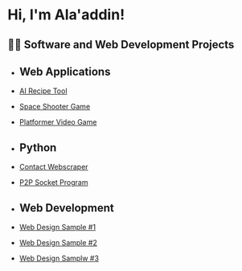 <h1>Hi, I'm Ala'addin! <br/>
<h2>👨‍💻 Software and Web Development Projects</h2>

- <h2>Web Applications</h2>
- [AI Recipe Tool](https://github.com/alaaddingh/recipe-daddy)
 - [Space Shooter Game](https://alaaddingh.github.io/)
 - [Platformer Video Game](https://alaaddingh.github.io/platformer_game/)
- <h2>Python</h2>
 - [Contact Webscraper](https://github.com/alaaddingh/Contact-Webscraper)
 - [P2P Socket Program](https://github.com/alaaddingh/p2p_chat)
 
- <h2>Web Development</h2>
 - [Web Design Sample #1](https://scottrazorkaraoke.com/)
 - [Web Design Sample #2](https://www.serpenttattoos.com/)
 - [Web Design Samplw #3](https://www.acagencydesign.com/services/)

